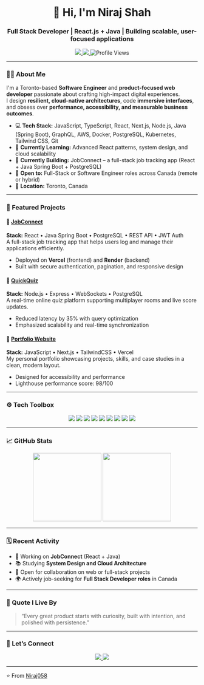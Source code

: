 <!-- PROFILE README - Niraj Shah -->

<h1 align="center">👋 Hi, I'm Niraj Shah</h1>
<h3 align="center">Full Stack Developer | React.js + Java | Building scalable, user-focused applications</h3>

<p align="center">
  <a href="https://linkedin.com/in/shahnniraj" target="_blank">
    <img src="https://img.shields.io/badge/LinkedIn-0077B5?style=for-the-badge&logo=linkedin&logoColor=white"/>
  </a>
  <a href="mailto:shahnniraj.2025@gmail.com">
    <img src="https://img.shields.io/badge/Email-D14836?style=for-the-badge&logo=gmail&logoColor=white"/>
  </a>
  <img src="https://komarev.com/ghpvc/?username=Niraj058&label=Profile%20Views&color=blue&style=for-the-badge" alt="Profile Views"/>
</p>

---

### 👨‍💻 About Me
I'm a Toronto-based **Software Engineer** and **product-focused web developer** passionate about crafting high-impact digital experiences.  
I design **resilient, cloud-native architectures**, code **immersive interfaces**, and obsess over **performance, accessibility, and measurable business outcomes**.

- 💻 **Tech Stack:** JavaScript, TypeScript, React, Next.js, Node.js, Java (Spring Boot), GraphQL, AWS, Docker, PostgreSQL, Kubernetes, Tailwind CSS, Git  
- 🧠 **Currently Learning:** Advanced React patterns, system design, and cloud scalability  
- 🌱 **Currently Building:** JobConnect – a full-stack job tracking app (React + Java Spring Boot + PostgreSQL)  
- 🤝 **Open to:** Full-Stack or Software Engineer roles across Canada (remote or hybrid)  
- 📍 **Location:** Toronto, Canada  

---

### 🚀 Featured Projects

#### 🧩 [JobConnect](#)
**Stack:** React • Java Spring Boot • PostgreSQL • REST API • JWT Auth  
A full-stack job tracking app that helps users log and manage their applications efficiently.  
- Deployed on **Vercel** (frontend) and **Render** (backend)  
- Built with secure authentication, pagination, and responsive design  

#### 🧠 [QuickQuiz](#)
**Stack:** Node.js • Express • WebSockets • PostgreSQL  
A real-time online quiz platform supporting multiplayer rooms and live score updates.  
- Reduced latency by 35% with query optimization  
- Emphasized scalability and real-time synchronization  

#### 🎨 [Portfolio Website](#)
**Stack:** JavaScript • Next.js • TailwindCSS • Vercel  
My personal portfolio showcasing projects, skills, and case studies in a clean, modern layout.  
- Designed for accessibility and performance  
- Lighthouse performance score: 98/100  

---

### ⚙️ Tech Toolbox

<p align="center">
  <img src="https://img.shields.io/badge/Java-ED8B00?style=for-the-badge&logo=openjdk&logoColor=white"/>
  <img src="https://img.shields.io/badge/React-20232A?style=for-the-badge&logo=react&logoColor=61DAFB"/>
  <img src="https://img.shields.io/badge/Node.js-43853D?style=for-the-badge&logo=node.js&logoColor=white"/>
  <img src="https://img.shields.io/badge/PostgreSQL-316192?style=for-the-badge&logo=postgresql&logoColor=white"/>
  <img src="https://img.shields.io/badge/AWS-232F3E?style=for-the-badge&logo=amazon-aws&logoColor=white"/>
  <img src="https://img.shields.io/badge/Docker-2496ED?style=for-the-badge&logo=docker&logoColor=white"/>
  <img src="https://img.shields.io/badge/Kubernetes-326CE5?style=for-the-badge&logo=kubernetes&logoColor=white"/>
  <img src="https://img.shields.io/badge/GraphQL-E10098?style=for-the-badge&logo=graphql&logoColor=white"/>
  <img src="https://img.shields.io/badge/TailwindCSS-38B2AC?style=for-the-badge&logo=tailwind-css&logoColor=white"/>
</p>

---

### 📈 GitHub Stats

<p align="center">
  <img src="https://github-readme-stats.vercel.app/api?username=Niraj058&show_icons=true&theme=tokyonight&hide_border=true" height="180em"/>
  <img src="https://github-readme-stats.vercel.app/api/top-langs/?username=Niraj058&layout=compact&theme=tokyonight&hide_border=true" height="180em"/>
</p>

---

### 🗓️ Recent Activity
- 🔭 Working on **JobConnect** (React + Java)  
- 📚 Studying **System Design and Cloud Architecture**  
- 💬 Open for collaboration on web or full-stack projects  
- 🌍 Actively job-seeking for **Full Stack Developer roles** in Canada  

---

### 💬 Quote I Live By
> “Every great product starts with curiosity, built with intention, and polished with persistence.”

---

### 🤝 Let’s Connect
<p align="center">
  <a href="https://linkedin.com/in/shahnniraj" target="_blank">
    <img src="https://img.shields.io/badge/LinkedIn-Connect-blue?style=for-the-badge&logo=linkedin"/>
  </a>
  <a href="mailto:shahnniraj.2025@gmail.com">
    <img src="https://img.shields.io/badge/Email-Me-red?style=for-the-badge&logo=gmail"/>
  </a>
</p>

---

⭐️ From [Niraj058](https://github.com/Niraj058)
